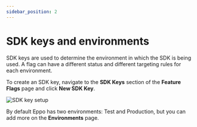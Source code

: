 ```yaml
---
sidebar_position: 2
---
```


# SDK keys and environments

SDK keys are used to determine the environment in which the SDK is being used. A flag can have a different status and different targeting rules for each environment.

 To create an SDK key, navigate to the **SDK Keys** section of the **Feature Flags** page and click **New SDK Key**. 

![SDK key setup](/img/feature-flagging/environments/sdk-keys.png)

By default Eppo has two environments: Test and Production, but you can add more on the **Environments** page.